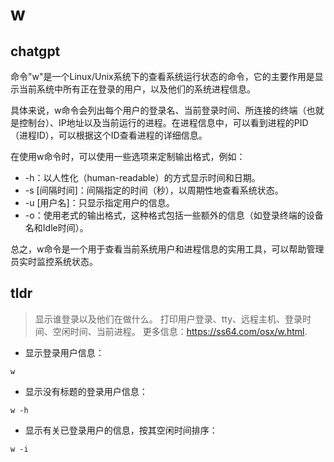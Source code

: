 # w 
## chatgpt 
命令"w"是一个Linux/Unix系统下的查看系统运行状态的命令，它的主要作用是显示当前系统中所有正在登录的用户，以及他们的系统进程信息。

具体来说，w命令会列出每个用户的登录名、当前登录时间、所连接的终端（也就是控制台）、IP地址以及当前运行的进程。在进程信息中，可以看到进程的PID（进程ID），可以根据这个ID查看进程的详细信息。

在使用w命令时，可以使用一些选项来定制输出格式，例如：

- -h：以人性化（human-readable）的方式显示时间和日期。
- -s [间隔时间]：间隔指定的时间（秒），以周期性地查看系统状态。
- -u [用户名]：只显示指定用户的信息。
- -o：使用老式的输出格式，这种格式包括一些额外的信息（如登录终端的设备名和Idle时间）。

总之，w命令是一个用于查看当前系统用户和进程信息的实用工具，可以帮助管理员实时监控系统状态。 

## tldr 
 
> 显示谁登录以及他们在做什么。
> 打印用户登录、tty、远程主机、登录时间、空闲时间、当前进程。
> 更多信息：<https://ss64.com/osx/w.html>.

- 显示登录用户信息：

`w`

- 显示没有标题的登录用户信息：

`w -h`

- 显示有关已登录用户的信息，按其空闲时间排序：

`w -i`
